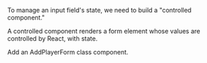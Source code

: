 To manage an input field's state, we need to build a "controlled component." 

A controlled component renders a form element whose values are controlled by React, with state.

Add an AddPlayerForm class component.